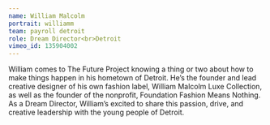 ```yaml
---
name: William Malcolm
portrait: williamm
team: payroll detroit
role: Dream Director<br>Detroit
vimeo_id: 135904002
---
```


William comes to The Future Project knowing a thing or two about how to make things happen in his hometown of Detroit. He’s the founder and lead creative designer of his own fashion label, William Malcolm Luxe Collection, as well as the founder of the nonprofit, Foundation Fashion Means Nothing. As a Dream Director, William’s excited to share this passion, drive, and creative leadership with the young people of Detroit.